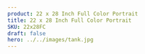 ```yaml
---
product: 22 x 28 Inch Full Color Portrait
title: 22 x 28 Inch Full Color Portrait
SKU: 22x28FC
draft: false
hero: ../../images/tank.jpg
---
```

